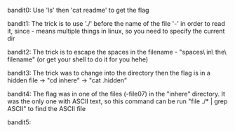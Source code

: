 bandit0: Use 'ls' then 'cat readme' to get the flag

bandit1: The trick is to use './' before the name of the file '-' in order to read it, since - means multiple things in linux, so you need to specify the current dir

bandit2: The trick is to escape the spaces in the filename - "spaces\ in\ the\ filename" (or get your shell to do it for you hehe)

bandit3: The trick was to change into the directory then the flag is in a hidden file -> "cd inhere" -> "cat .hidden"

bandit4: The flag was in one of the files (-file07) in the "inhere" directory. It was the only one with ASCII text, so this command can be run "file ./\* | grep ASCII" to find the ASCII file

bandit5:  
